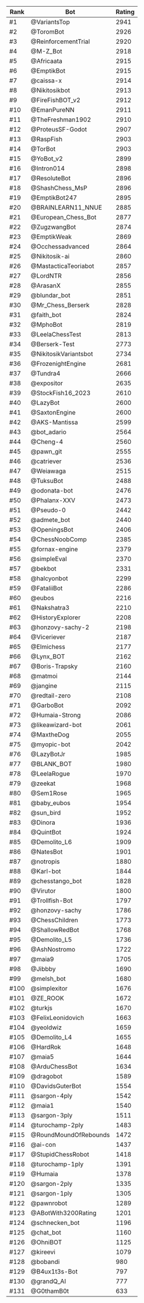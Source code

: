 Rank|Bot|Rating
---|---|---
#1|@VariantsTop|2941
#2|@ToromBot|2926
#3|@ReinforcementTrial|2920
#4|@M-Z_Bot|2918
#5|@Africaata|2915
#6|@EmptikBot|2915
#7|@caissa-x|2914
#8|@Nikitosikbot|2913
#9|@FireFishBOT_v2|2912
#10|@EmanPureNN|2911
#11|@TheFreshman1902|2910
#12|@ProteusSF-Godot|2907
#13|@RaspFish|2903
#14|@TorBot|2903
#15|@YoBot_v2|2899
#16|@Intron014|2898
#17|@ResoluteBot|2896
#18|@ShashChess_MsP|2896
#19|@EmptikBot247|2895
#20|@BRAINLEARN11_NNUE|2885
#21|@European_Chess_Bot|2877
#22|@ZugzwangBot|2874
#23|@EmptikWeak|2869
#24|@Occhessadvanced|2864
#25|@Nikitosik-ai|2860
#26|@MastacticaTeoriabot|2857
#27|@LordNTR|2856
#28|@ArasanX|2855
#29|@blundar_bot|2851
#30|@Mr_Chess_Berserk|2828
#31|@faith_bot|2824
#32|@MphoBot|2819
#33|@LeelaChessTest|2813
#34|@Berserk-Test|2773
#35|@NikitosikVariantsbot|2734
#36|@FrozenightEngine|2681
#37|@Tundra4|2666
#38|@expositor|2635
#39|@StockFish16_2023|2610
#40|@LazyBot|2600
#41|@SaxtonEngine|2600
#42|@AKS-Mantissa|2599
#43|@bot_adario|2564
#44|@Cheng-4|2560
#45|@pawn_git|2555
#46|@catriever|2536
#47|@Weiawaga|2515
#48|@TuksuBot|2488
#49|@odonata-bot|2476
#50|@Phalanx-XXV|2473
#51|@Pseudo-0|2442
#52|@admete_bot|2440
#53|@OpeningsBot|2406
#54|@ChessNoobComp|2385
#55|@fornax-engine|2379
#56|@simpleEval|2370
#57|@bekbot|2331
#58|@halcyonbot|2299
#59|@FataliiBot|2286
#60|@eubos|2216
#61|@Nakshatra3|2210
#62|@HistoryExplorer|2208
#63|@honzovy-sachy-2|2198
#64|@Viceriever|2187
#65|@Elmichess|2177
#66|@Lynx_BOT|2162
#67|@Boris-Trapsky|2160
#68|@matmoi|2144
#69|@jangine|2115
#70|@redtail-zero|2108
#71|@GarboBot|2092
#72|@Humaia-Strong|2086
#73|@likeawizard-bot|2061
#74|@MaxtheDog|2055
#75|@myopic-bot|2042
#76|@LazyBotJr|1985
#77|@BLANK_BOT|1980
#78|@LeelaRogue|1970
#79|@zeekat|1968
#80|@Sem1Rose|1965
#81|@baby_eubos|1954
#82|@sun_bird|1952
#83|@Dinora|1936
#84|@QuintBot|1924
#85|@Demolito_L6|1909
#86|@NatesBot|1901
#87|@notropis|1880
#88|@Karl-bot|1844
#89|@chesstango_bot|1828
#90|@Virutor|1800
#91|@Trollfish-Bot|1797
#92|@honzovy-sachy|1786
#93|@ChessChildren|1773
#94|@ShallowRedBot|1768
#95|@Demolito_L5|1736
#96|@AshNostromo|1722
#97|@maia9|1705
#98|@Jibbby|1690
#99|@melsh_bot|1680
#100|@simplexitor|1676
#101|@ZE_ROOK|1672
#102|@turkjs|1670
#103|@FelixLeonidovich|1663
#104|@yeoldwiz|1659
#105|@Demolito_L4|1655
#106|@HardRok|1648
#107|@maia5|1644
#108|@ArduChessBot|1634
#109|@dragobot|1589
#110|@DavidsGuterBot|1554
#111|@sargon-4ply|1542
#112|@maia1|1540
#113|@sargon-3ply|1511
#114|@turochamp-2ply|1483
#115|@RoundMoundOfRebounds|1472
#116|@ai-con|1437
#117|@StupidChessRobot|1418
#118|@turochamp-1ply|1391
#119|@Humaia|1378
#120|@sargon-2ply|1335
#121|@sargon-1ply|1305
#122|@pawnrobot|1289
#123|@ABotWith3200Rating|1201
#124|@schnecken_bot|1196
#125|@chat_bot|1160
#126|@OhniBOT|1125
#127|@kireevi|1079
#128|@bobandi|980
#129|@B4ux1t3s-Bot|797
#130|@grandQ_AI|777
#131|@G0thamB0t|633

